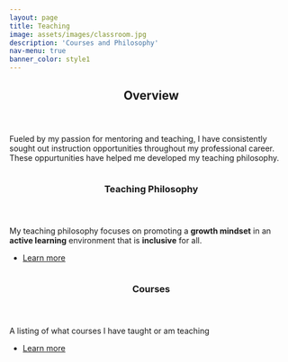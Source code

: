 ```yaml
---
layout: page
title: Teaching
image: assets/images/classroom.jpg
description: 'Courses and Philosophy'
nav-menu: true
banner_color: style1
---
```


<!-- One -->
<section id="overview">
	<div class="inner">
		<header class="major">
			<h2>Overview</h2>
		</header>
		<p>  Fueled by my passion for mentoring and teaching, I have consistently sought out instruction opportunities throughout my professional career. These oppurtunities have helped me developed my teaching philosophy. </p>
	</div>

<!-- Two -->
<section id="projects" class="spotlights">
	<section>
		<a href="" class="image">
			<img src="{% link assets/images/philosophy.jpg %}" alt="" data-position="bottom center" />
		</a>
		<div class="content">
			<div class="inner">
				<header class="major">
					<h3>Teaching Philosophy</h3>
				</header>
				<p> My teaching philosophy focuses on promoting a <b>growth mindset</b> in an <b>active learning</b> environment that is <b>inclusive</b> for all.</p>
				<ul class="actions">
					<li><a href="" class="button">Learn more</a></li>
				</ul>
			</div>
		</div>
	</section>
	<section>
    		<a href="" class="image">
			<img src="{% link assets/images/lecture_hall.png %}" alt="" data-position="center center" />
		</a>
		<div class="content">
			<div class="inner">
				<header class="major">
					<h3>Courses</h3>
				</header>
				<p>A listing of what courses I have taught or am teaching </p>
				<ul class="actions">
					<li><a href="" class="button">Learn more</a></li>
				</ul>
			</div>